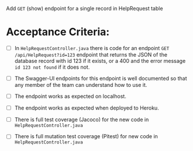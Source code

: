  Add `GET` (show) endpoint for a single record in HelpRequest table

# Acceptance Criteria:

- [ ] In `HelpRequestController.java` there is code for an 
      endpoint `GET /api/HelpRequest?id=123` endpoint 
      that returns the JSON of the database record with id 123 if it
      exists, or a 400 and the error message `id 123 not found` if it
      does not.
- [ ] The Swagger-UI endpoints for this endpoint is well documented
      so that any member of the team can understand how to use it.
- [ ] The endpoint works as expected on localhost.
- [ ] The endpoint works as expected when deployed to Heroku.
- [ ] There is full test coverage (Jacoco) for the new code in 
      `HelpRequestController.java`
- [ ] There is full mutation test coverage (Pitest) for new code in
      `HelpRequestController.java`



